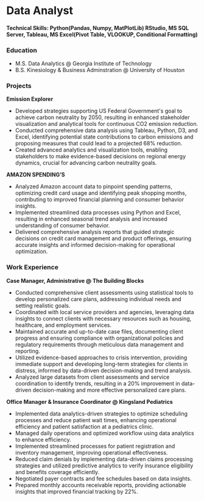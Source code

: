 # Data Analyst

#### Technical Skills: Python(Pandas, Numpy, MatPlotLib) RStudio, MS SQL Server, Tableau, MS Excel(Pivot Table, VLOOKUP, Conditional Formatting) 

### Education 
- M.S. Data Analytics @ Georgia Institute of Technology 
- B.S. Kinesiology & Business Adminstration @ University of Houston 

### Projects
**Emission Explorer**

- Developed strategies supporting US Federal Government's goal to achieve carbon neutrality by 2050, resulting in enhanced stakeholder visualization and analytical tools for continuous CO2 emission reduction.
- Conducted comprehensive data analysis using Tableau, Python, D3, and Excel, identifying potential state contributions to carbon emissions and proposing measures that could lead to a projected 68% reduction.
- Created advanced analytics and visualization tools, enabling stakeholders to make evidence-based decisions on regional energy dynamics, crucial for advancing carbon neutrality goals.

**AMAZON SPENDING’S**

- Analyzed Amazon account data to pinpoint spending patterns, optimizing credit card usage and identifying peak shopping months, contributing to improved financial planning and consumer behavior insights.
- Implemented streamlined data processes using Python and Excel, resulting in enhanced seasonal trend analysis and increased understanding of consumer behavior.
- Delivered comprehensive analysis reports that guided strategic decisions on credit card management and product offerings, ensuring accurate insights and informed decision-making for operational optimization.

### Work Experience 
**Case Manager, Administrative @ The Building Blocks**
- Conducted comprehensive client assessments using statistical tools to develop personalized care plans, addressing individual needs and setting realistic goals.
- Coordinated with local service providers and agencies, leveraging data insights to connect clients with necessary resources such as housing, healthcare, and employment services.
- Maintained accurate and up-to-date case files, documenting client progress and ensuring compliance with organizational policies and regulatory requirements through meticulous data management and reporting.
- Utilized evidence-based approaches to crisis intervention, providing immediate support and developing long-term strategies for clients in distress, informed by data-driven decision-making and trend analysis.
- Analyzed large datasets from client assessments and service coordination to identify trends, resulting in a 20% improvement in data-driven decision-making and more effective personalized care plans.



**Office Manager & Insurance Coordinator  @ Kingsland Pediatrics**
- Implemented data analytics-driven strategies to optimize scheduling processes and reduce patient wait times, enhancing operational efficiency and patient satisfaction at a pediatrics clinic.
- Managed daily operations and optimized workflow using data analytics to enhance efficiency.
- Implemented streamlined processes for patient registration and inventory management, improving operational effectiveness.
- Reduced claim denials by implementing data-driven claims processing strategies and utilized predictive analytics to verify insurance eligibility and benefits coverage efficiently.
- Negotiated payer contracts and fee schedules based on data insights.
- Prepared monthly accounts receivable reports, providing actionable insights that improved financial tracking by 22%.

